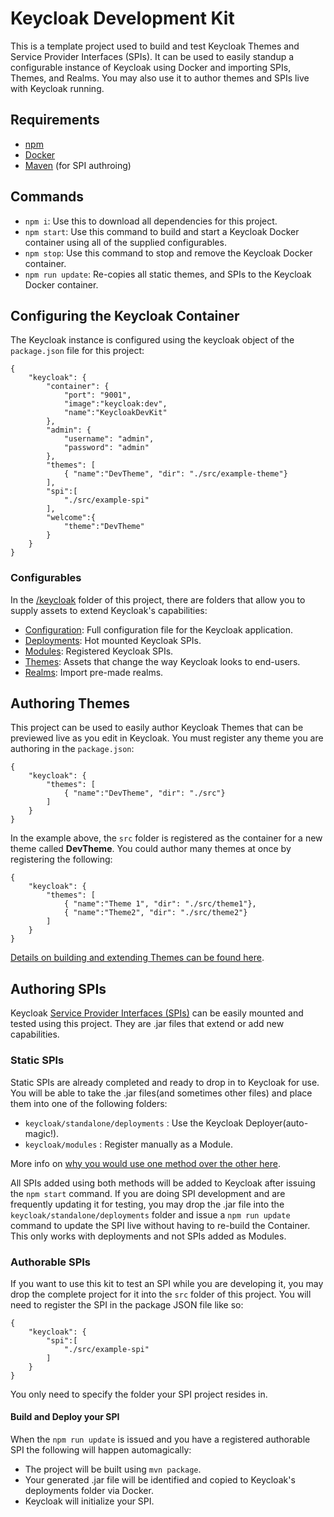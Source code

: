 # Keycloak Development Kit

This is a template project used to build and test Keycloak Themes and Service Provider Interfaces (SPIs). It can be used to easily standup a configurable instance of Keycloak using Docker and importing SPIs, Themes, and Realms. You may also use it to author themes and SPIs live with Keycloak running.

## Requirements

* [npm](https://docs.npmjs.com/downloading-and-installing-node-js-and-npm)
* [Docker](https://docs.docker.com/get-docker/)
* [Maven](https://maven.apache.org/install.html) (for SPI authroing)


## Commands
* `npm i`: Use this to download all dependencies for this project.
* `npm start`: Use this command to build and start a Keycloak Docker container using all of the supplied configurables.
* `npm stop`: Use this command to stop and remove the Keycloak Docker container.
* `npm run update`: Re-copies all static themes, and SPIs to the Keycloak Docker container.


## Configuring the Keycloak Container
 
The Keycloak instance is configured using the keycloak object of the `package.json` file for this project:

```
{
	"keycloak": {
		"container": {
			"port": "9001",
			"image":"keycloak:dev",
			"name":"KeycloakDevKit"
		},
		"admin": {
			"username": "admin",
			"password": "admin"
		},
		"themes": [
			{ "name":"DevTheme", "dir": "./src/example-theme"}
		],
		"spi":[
			"./src/example-spi"
		],
		"welcome":{
			"theme":"DevTheme"
		}
	}
}
```

### Configurables

In the [/keycloak](keycloak) folder of this project, there are folders that allow you to supply assets to extend Keycloak's capabilities:

* [Configuration](keycloak/standalone/configuration): Full configuration file for the Keycloak application.
* [Deployments](keycloak/standalone/deployments): Hot mounted Keycloak SPIs.
* [Modules](keycloak/modules): Registered Keycloak SPIs.
* [Themes](keycloak/themes): Assets that change the way Keycloak looks to end-users.
* [Realms](keycloak/realms): Import pre-made realms.


## Authoring Themes

This project can be used to easily author Keycloak Themes that can be previewed live as you edit in Keycloak. You must register any theme you are authoring in the `package.json`:

```
{
	"keycloak": {
		"themes": [
			{ "name":"DevTheme", "dir": "./src"}
		]
	}
}
```

In the example above, the `src` folder is registered as the container for a new theme called **DevTheme**. You could author many themes at once by registering the following:

```
{
	"keycloak": {
		"themes": [
			{ "name":"Theme 1", "dir": "./src/theme1"},
			{ "name":"Theme2", "dir": "./src/theme2"}
		]
	}
}
```

[Details on building and extending Themes can be found here](https://www.keycloak.org/docs/latest/server_development/#_themes).

## Authoring SPIs

Keycloak [Service Provider Interfaces (SPIs)](https://www.keycloak.org/docs/latest/server_development/#_providers) can be easily mounted and tested using this project. They are .jar files that extend or add new capabilities.

### Static SPIs

Static SPIs are already completed and ready to drop in to Keycloak for use. You will be able to take the .jar files(and sometimes other files) and place them into one of the following folders:

* `keycloak/standalone/deployments` : Use the Keycloak Deployer(auto-magic!).
* `keycloak/modules` : Register manually as a Module.

More info on [why you would use one method over the other here](https://www.keycloak.org/docs/latest/server_development/#registering-provider-implementations).

All SPIs added using both methods will be added to Keycloak after issuing the `npm start` command. If you are doing 
SPI development and are frequently updating it for testing, you may drop the .jar file into the `keycloak/standalone/deployments` 
folder and issue a `npm run update` command to update the SPI live without having to re-build the Container. This only works with deployments and not SPIs added as Modules.


### Authorable SPIs

If you want to use this kit to test an SPI while you are developing it, you may drop the complete project for it into the `src` folder of this project. You will need to register the SPI in the package JSON file like so:

```
{
	"keycloak": {
		"spi":[
			"./src/example-spi"
		]
	}
}

```

You only need to specify the folder your SPI project resides in.

#### Build and Deploy your SPI

When the `npm run update` is issued and you have a registered authorable SPI the following will happen automagically:

* The project will be built using `mvn package`.
* Your generated .jar file will be identified and copied to Keycloak's deployments folder via Docker.
* Keycloak will initialize your SPI.

